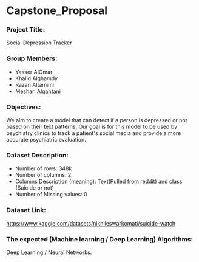 # Capstone_Proposal


### Project Title:
Social Depression Tracker


### Group Members:
- Yasser AlOmar
- Khalid Alghamdy
- Razan Altamimi
- Meshari Alqahtani

### Objectives:
We aim to create a model that can detect if a person is depressed or not based on their text patterns. Our goal is for this model to be used by psychiatry clinics to track a patient's social media and provide a more accurate psychiatric evaluation.

### Dataset Description:
- Number of rows: 348k
- Number of columns: 2
- Columns Description (meaning): Text(Pulled from reddit) and class (Suicide or not)
- Number of Missing values: 0


### Dataset Link: 
https://www.kaggle.com/datasets/nikhileswarkomati/suicide-watch

### The expected (Machine learning / Deep Learning) Algorithms:
Deep Learning / Neural Networks.


